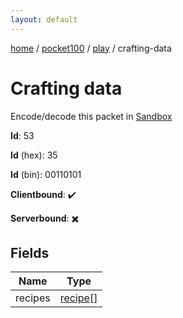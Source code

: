 ```yaml
---
layout: default
---
```


[home](/)  /  [pocket100](/protocol/pocket100)  /  [play](/protocol/pocket100/play)  /  crafting-data

# Crafting data

Encode/decode this packet in [Sandbox](../../../sandbox/pocket100#Play.CraftingData)

**Id**: 53

**Id** (hex): 35

**Id** (bin): 00110101

**Clientbound**: ✔️

**Serverbound**: ✖️

## Fields

Name | Type
---|---
recipes | [recipe](/protocol/pocket100/types/recipe)[]
